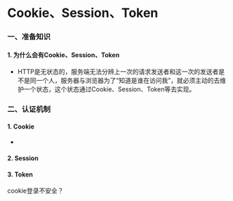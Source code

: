 # Cookie、Session、Token
### 一、准备知识
#### 1. 为什么会有Cookie、Session、Token
- HTTP是无状态的，服务端无法分辨上一次的请求发送者和这一次的发送者是不是同一个人，服务器与浏览器为了“知道是谁在访问我”，就必须主动的去维护一个状态，这个状态通过Cookie、Session、Token等去实现。

### 二、认证机制
#### 1. Cookie
- 
#### 2. Session
#### 3. Token

cookie登录不安全？